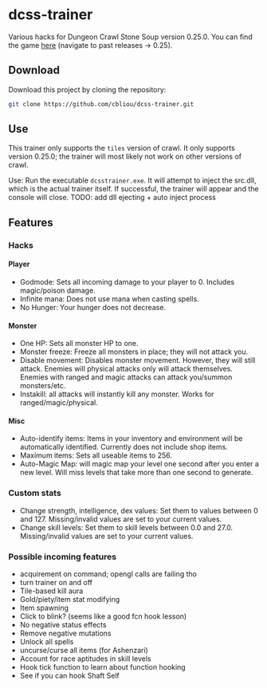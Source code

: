 # dcss-trainer

Various hacks for Dungeon Crawl Stone Soup version 0.25.0. You can find the game [here](https://crawl.develz.org/download.htm) (navigate to past releases -> 0.25).

## Download
Download this project by cloning the repository:

```bash
git clone https://github.com/cbliou/dcss-trainer.git
```

## Use
This trainer only supports the `tiles` version of crawl. It only supports version 0.25.0; the trainer will most likely not work on other versions of crawl.

Use: Run the executable `dcsstrainer.exe`. It will attempt to inject the src.dll, which is the actual trainer itself. If successful, the trainer will appear and the console will close.
TODO: add dll ejecting + auto inject process

## Features

### Hacks

#### Player
+ Godmode: Sets all incoming damage to your player to 0. Includes magic/poison damage. 
+ Infinite mana: Does not use mana when casting spells.
+ No Hunger: Your hunger does not decrease.

#### Monster
+ One HP: Sets all monster HP to one.
+ Monster freeze: Freeze all monsters in place; they will not attack you.
+ Disable movement: Disables monster movement. However, they will still attack. Enemies will physical attacks only will attack themselves. Enemies with ranged and magic attacks can attack you/summon monsters/etc.
+ Instakill: all attacks will instantly kill any monster. Works for ranged/magic/physical.

#### Misc
+ Auto-identify items: Items in your inventory and environment will be automatically identified. Currently does not include shop items.
+ Maximum items: Sets all useable items to 256.
+ Auto-Magic Map: will magic map your level one second after you enter a new level. Will miss levels that take more than one second to generate.

### Custom stats
+ Change strength, intelligence, dex values: Set them to values between 0 and 127. Missing/invalid values are set to your current values.
+ Change skill levels: Set them to skill levels between 0.0 and 27.0. Missing/invalid values are set to your current values.

### Possible incoming features
+ acquirement on command; opengl calls are failing tho
+ turn trainer on and off
+ Tile-based kill aura
+ Gold/piety/item stat modifying
+ Item spawning
+ Click to blink? (seems like a good fcn hook lesson)
+ No negative status effects
+ Remove negative mutations
+ Unlock all spells
+ uncurse/curse all items (for Ashenzari)
+ Account for race aptitudes in skill levels
+ Hook tick function to learn about function hooking
+ See if you can hook Shaft Self